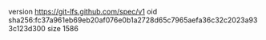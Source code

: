 version https://git-lfs.github.com/spec/v1
oid sha256:fc37a961eb69eb20af076e0b1a2728d65c7965aefa36c32c2023a933c123d300
size 1586
